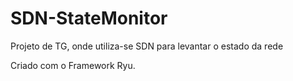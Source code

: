 SDN-StateMonitor
================

Projeto de TG, onde utiliza-se SDN para levantar o estado da rede

Criado com o Framework Ryu.
